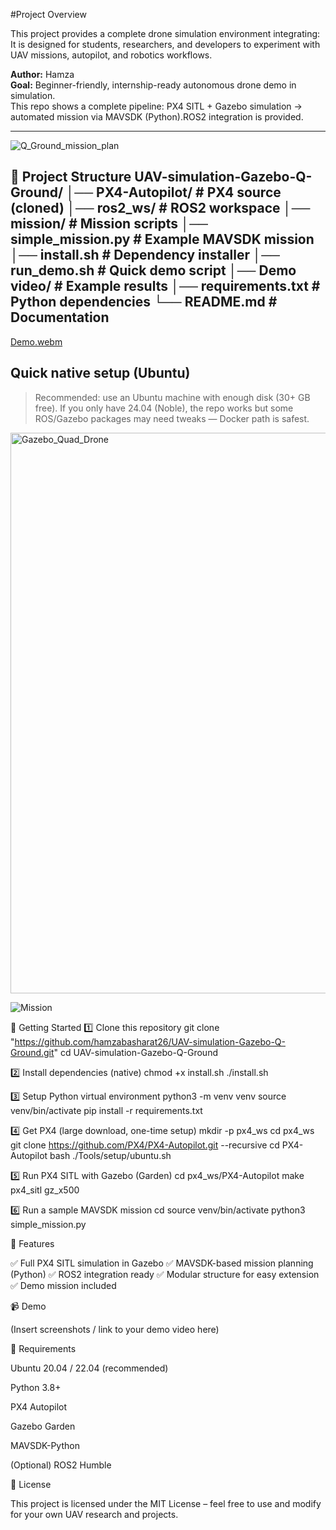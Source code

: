 #Project Overview

This project provides a complete drone simulation environment integrating:
It is designed for students, researchers, and developers to experiment with UAV missions, autopilot, and robotics workflows.

**Author:** Hamza  
**Goal:** Beginner-friendly, internship-ready autonomous drone demo in simulation.  
This repo shows a complete pipeline: PX4 SITL + Gazebo simulation → automated mission via MAVSDK (Python).ROS2 integration is provided.

---

![Q_Ground_mission_plan](https://github.com/user-attachments/assets/1072de83-e2fb-4aa9-b219-26af9198e828)

📂 Project Structure
UAV-simulation-Gazebo-Q-Ground/
│── PX4-Autopilot/        # PX4 source (cloned)
│── ros2_ws/              # ROS2 workspace
│── mission/              # Mission scripts
│── simple_mission.py     # Example MAVSDK mission
│── install.sh            # Dependency installer
│── run_demo.sh           # Quick demo script
│── Demo video/           # Example results
│── requirements.txt      # Python dependencies
└── README.md             # Documentation
---

[Demo.webm](https://github.com/user-attachments/assets/1226f11a-e616-4e0d-8b4b-ce15ad755248)


## Quick native setup (Ubuntu)
> Recommended: use an Ubuntu machine with enough disk (30+ GB free). If you only have 24.04 (Noble), the repo works but some ROS/Gazebo packages may need tweaks — Docker path is safest.

<img width="1658" height="897" alt="Gazebo_Quad_Drone" src="https://github.com/user-attachments/assets/b1e1d1a7-0b04-4e92-926f-108304f3a3d0" />

![Mission](https://github.com/user-attachments/assets/2264fd44-e603-4b3c-9cb4-72a94615f93d)

🚀 Getting Started
1️⃣ Clone this repository
git clone "https://github.com/hamzabasharat26/UAV-simulation-Gazebo-Q-Ground.git"
cd UAV-simulation-Gazebo-Q-Ground

2️⃣ Install dependencies (native)
chmod +x install.sh
./install.sh

3️⃣ Setup Python virtual environment
python3 -m venv venv
source venv/bin/activate
pip install -r requirements.txt

4️⃣ Get PX4 (large download, one-time setup)
mkdir -p px4_ws
cd px4_ws
git clone https://github.com/PX4/PX4-Autopilot.git --recursive
cd PX4-Autopilot
bash ./Tools/setup/ubuntu.sh

5️⃣ Run PX4 SITL with Gazebo (Garden)
cd px4_ws/PX4-Autopilot
make px4_sitl gz_x500

6️⃣ Run a sample MAVSDK mission
cd <repo-root>
source venv/bin/activate
python3 simple_mission.py

🎯 Features

✅ Full PX4 SITL simulation in Gazebo
✅ MAVSDK-based mission planning (Python)
✅ ROS2 integration ready
✅ Modular structure for easy extension
✅ Demo mission included

📹 Demo

(Insert screenshots / link to your demo video here)

📌 Requirements

Ubuntu 20.04 / 22.04 (recommended)

Python 3.8+

PX4 Autopilot

Gazebo Garden

MAVSDK-Python

(Optional) ROS2 Humble

📜 License

This project is licensed under the MIT License – feel free to use and modify for your own UAV research and projects.
